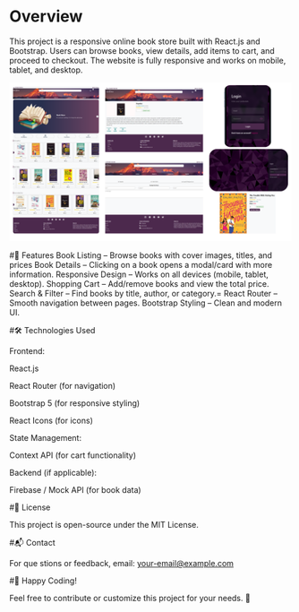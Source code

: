 # Overview
This project is a responsive online book store built with React.js and Bootstrap. Users can browse books, view details, add items to cart, and proceed to checkout.
The website is fully responsive and works on mobile, tablet, and desktop.

![image alt](https://github.com/amr-zayed-205/Book-Store-React/blob/fd501a1426349a4114755f87826170cc12725d9a/project.png)

#🚀 Features
   Book Listing – Browse books with cover images, titles, and prices
   Book Details – Clicking on a book opens a modal/card with more information.
   Responsive Design – Works on all devices (mobile, tablet, desktop).
   Shopping Cart – Add/remove books and view the total price.
   Search & Filter – Find books by title, author, or category.=
   React Router – Smooth navigation between pages.
   Bootstrap Styling – Clean and modern UI.


#🛠 Technologies Used
 
 Frontend:
  
   React.js
  
   React Router (for navigation)
 
   Bootstrap 5 (for responsive styling)
 
   React Icons (for icons)
   

 State Management:

   Context API (for cart functionality)

   Backend (if applicable):

   Firebase / Mock API (for book data)


#📜 License

This project is open-source under the MIT License.


#📬 Contact

For que
stions or feedback, email: your-email@example.com


#🎉 Happy Coding!

Feel free to contribute or customize this project for your needs. 🚀

